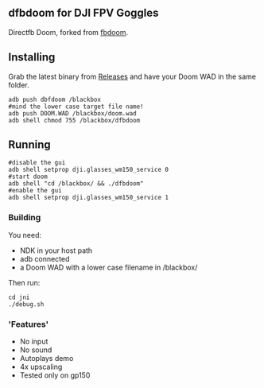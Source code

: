 ## dfbdoom for DJI FPV Goggles
Directfb Doom, forked from [fbdoom](https://github.com/stoffera/fbdoom "fbdoom").

## Installing
Grab the latest binary from [Releases](https://github.com/fpv-wtf/dfbdoom/releases) and have your Doom WAD in the same folder.
```
adb push dbfdoom /blackbox
#mind the lower case target file name!
adb push DOOM.WAD /blackbox/doom.wad
adb shell chmod 755 /blackbox/dfbdoom
```
## Running
```
#disable the gui
adb shell setprop dji.glasses_wm150_service 0
#start doom
adb shell "cd /blackbox/ && ./dfbdoom"
#enable the gui
adb shell setprop dji.glasses_wm150_service 1
```
### Building
You need: 
- NDK in your host path
- adb connected
- a Doom WAD with a lower case filename in /blackbox/

Then run:
```
cd jni
./debug.sh
```

### 'Features'
- No input
- No sound
- Autoplays demo
- 4x upscaling
- Tested only on gp150
